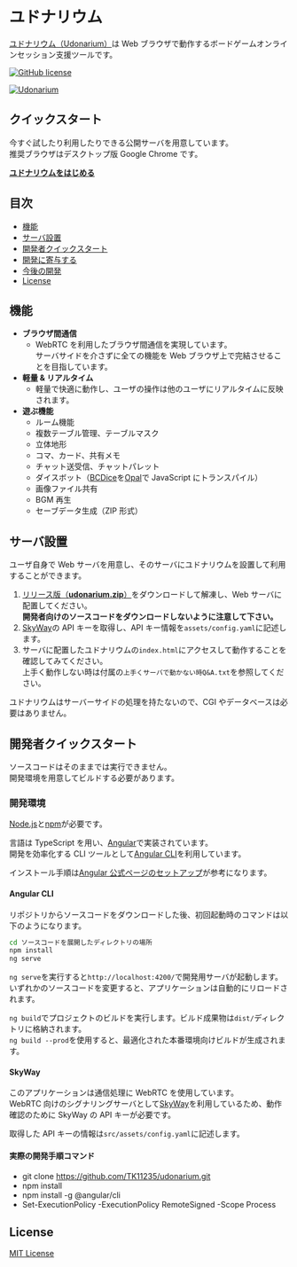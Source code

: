 # ユドナリウム

[ユドナリウム（Udonarium）][1]は Web ブラウザで動作するボードゲームオンラインセッション支援ツールです。

[![GitHub license](https://img.shields.io/badge/license-MIT-blue.svg)](https://github.com/TK11235/udonarium/blob/master/LICENSE)

[![Udonarium](docs/images/ss.jpg "スクリーンショット")][1]

## クイックスタート

今すぐ試したり利用したりできる公開サーバを用意しています。  
推奨ブラウザはデスクトップ版 Google Chrome です。

[**ユドナリウムをはじめる**][1]

## 目次

- [機能](#機能)
- [サーバ設置](#サーバ設置)
- [開発者クイックスタート](#開発者クイックスタート)
- [開発に寄与する](#開発に寄与する)
- [今後の開発](#今後の開発)
- [License](#license)

## 機能

- **ブラウザ間通信**
  - WebRTC を利用したブラウザ間通信を実現しています。  
    サーバサイドを介さずに全ての機能を Web ブラウザ上で完結させることを目指しています。
- **軽量 & リアルタイム**
  - 軽量で快適に動作し、ユーザの操作は他のユーザにリアルタイムに反映されます。
- **遊ぶ機能**
  - ルーム機能
  - 複数テーブル管理、テーブルマスク
  - 立体地形
  - コマ、カード、共有メモ
  - チャット送受信、チャットパレット
  - ダイスボット（[BCDice](https://github.com/bcdice/BCDice)を[Opal](http://opalrb.com/)で JavaScript にトランスパイル）
  - 画像ファイル共有
  - BGM 再生
  - セーブデータ生成（ZIP 形式）

## サーバ設置

ユーザ自身で Web サーバを用意し、そのサーバにユドナリウムを設置して利用することができます。

1. [リリース版（**udonarium.zip**）](../../releases/latest)をダウンロードして解凍し、Web サーバに配置してください。  
   **開発者向けのソースコードをダウンロードしないように注意して下さい。**
1. [SkyWay](https://webrtc.ecl.ntt.com/)の API キーを取得し、API キー情報を`assets/config.yaml`に記述します。
1. サーバに配置したユドナリウムの`index.html`にアクセスして動作することを確認してみてください。  
   上手く動作しない時は付属の`上手くサーバで動かない時Q&A.txt`を参照してください。

ユドナリウムはサーバーサイドの処理を持たないので、CGI やデータベースは必要はありません。

## 開発者クイックスタート

ソースコードはそのままでは実行できません。  
開発環境を用意してビルドする必要があります。

### 開発環境

[Node.js](https://nodejs.org/)と[npm](https://www.npmjs.com/)が必要です。

言語は TypeScript を用い、[Angular](https://angular.io/)で実装されています。  
開発を効率化する CLI ツールとして[Angular CLI](https://github.com/angular/angular-cli)を利用しています。

インストール手順は[Angular 公式ページのセットアップ](https://angular.jp/guide/setup-local)が参考になります。

#### Angular CLI

リポジトリからソースコードをダウンロードした後、初回起動時のコマンドは以下のようになります。

```bash
cd ソースコードを展開したディレクトリの場所
npm install
ng serve
```

`ng serve`を実行すると`http://localhost:4200/`で開発用サーバが起動します。  
いずれかのソースコードを変更すると、アプリケーションは自動的にリロードされます。

`ng build`でプロジェクトのビルドを実行します。ビルド成果物は`dist/`ディレクトリに格納されます。  
`ng build --prod`を使用すると、最適化された本番環境向けビルドが生成されます。

#### SkyWay

このアプリケーションは通信処理に WebRTC を使用しています。  
WebRTC 向けのシグナリングサーバとして[SkyWay](https://webrtc.ecl.ntt.com/)を利用しているため、動作確認のために SkyWay の API キーが必要です。

取得した API キーの情報は`src/assets/config.yaml`に記述します。

#### 実際の開発手順コマンド

- git clone https://github.com/TK11235/udonarium.git
- npm install
- npm install -g @angular/cli
- Set-ExecutionPolicy -ExecutionPolicy RemoteSigned -Scope Process

## License

[MIT License](https://github.com/TK11235/udonarium/blob/master/LICENSE)

[1]: https://udonarium.app/
